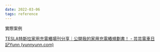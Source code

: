 ```yaml
---
date: 2022-03-06
tags: reference
---
```



實際案例

[TESLA特斯拉家用充電樁場刊分享｜公開我的家用充電樁規劃書！ - 芸芸電車日記Yunn (yunnyunn.com)](https://yunnyunn.com/teslahomecharging-quotation/)